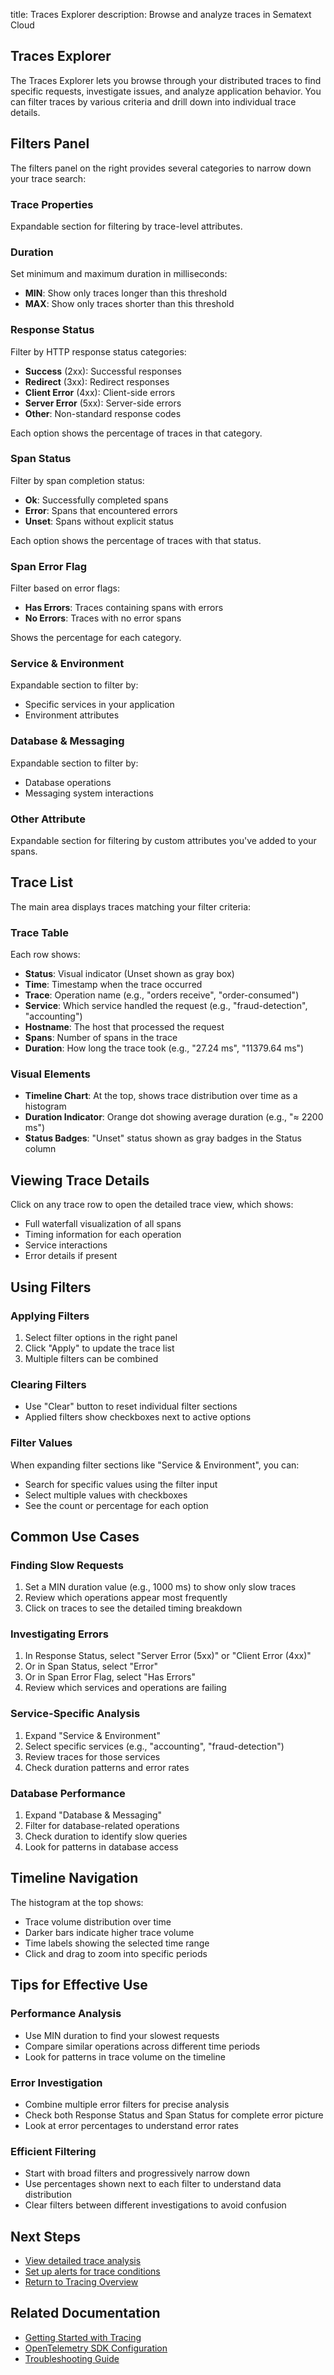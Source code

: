 title: Traces Explorer
description: Browse and analyze traces in Sematext Cloud

## Traces Explorer

The Traces Explorer lets you browse through your distributed traces to find specific requests, investigate issues, and analyze application behavior. You can filter traces by various criteria and drill down into individual trace details.

## Filters Panel

The filters panel on the right provides several categories to narrow down your trace search:

### Trace Properties
Expandable section for filtering by trace-level attributes.

### Duration
Set minimum and maximum duration in milliseconds:
- **MIN**: Show only traces longer than this threshold
- **MAX**: Show only traces shorter than this threshold

### Response Status
Filter by HTTP response status categories:
- **Success** (2xx): Successful responses
- **Redirect** (3xx): Redirect responses
- **Client Error** (4xx): Client-side errors
- **Server Error** (5xx): Server-side errors
- **Other**: Non-standard response codes

Each option shows the percentage of traces in that category.

### Span Status
Filter by span completion status:
- **Ok**: Successfully completed spans
- **Error**: Spans that encountered errors
- **Unset**: Spans without explicit status

Each option shows the percentage of traces with that status.

### Span Error Flag
Filter based on error flags:
- **Has Errors**: Traces containing spans with errors
- **No Errors**: Traces with no error spans

Shows the percentage for each category.

### Service & Environment
Expandable section to filter by:
- Specific services in your application
- Environment attributes

### Database & Messaging
Expandable section to filter by:
- Database operations
- Messaging system interactions

### Other Attribute
Expandable section for filtering by custom attributes you've added to your spans.

## Trace List

The main area displays traces matching your filter criteria:

### Trace Table
Each row shows:
- **Status**: Visual indicator (Unset shown as gray box)
- **Time**: Timestamp when the trace occurred
- **Trace**: Operation name (e.g., "orders receive", "order-consumed")
- **Service**: Which service handled the request (e.g., "fraud-detection", "accounting")
- **Hostname**: The host that processed the request
- **Spans**: Number of spans in the trace
- **Duration**: How long the trace took (e.g., "27.24 ms", "11379.64 ms")

### Visual Elements
- **Timeline Chart**: At the top, shows trace distribution over time as a histogram
- **Duration Indicator**: Orange dot showing average duration (e.g., "≈ 2200 ms")
- **Status Badges**: "Unset" status shown as gray badges in the Status column

## Viewing Trace Details

Click on any trace row to open the detailed trace view, which shows:
- Full waterfall visualization of all spans
- Timing information for each operation
- Service interactions
- Error details if present

## Using Filters

### Applying Filters
1. Select filter options in the right panel
2. Click "Apply" to update the trace list
3. Multiple filters can be combined

### Clearing Filters
- Use "Clear" button to reset individual filter sections
- Applied filters show checkboxes next to active options

### Filter Values
When expanding filter sections like "Service & Environment", you can:
- Search for specific values using the filter input
- Select multiple values with checkboxes
- See the count or percentage for each option

## Common Use Cases

### Finding Slow Requests
1. Set a MIN duration value (e.g., 1000 ms) to show only slow traces
2. Review which operations appear most frequently
3. Click on traces to see the detailed timing breakdown

### Investigating Errors
1. In Response Status, select "Server Error (5xx)" or "Client Error (4xx)"
2. Or in Span Status, select "Error"
3. Or in Span Error Flag, select "Has Errors"
4. Review which services and operations are failing

### Service-Specific Analysis
1. Expand "Service & Environment"
2. Select specific services (e.g., "accounting", "fraud-detection")
3. Review traces for those services
4. Check duration patterns and error rates

### Database Performance
1. Expand "Database & Messaging"
2. Filter for database-related operations
3. Check duration to identify slow queries
4. Look for patterns in database access

## Timeline Navigation

The histogram at the top shows:
- Trace volume distribution over time
- Darker bars indicate higher trace volume
- Time labels showing the selected time range
- Click and drag to zoom into specific periods

## Tips for Effective Use

### Performance Analysis
- Use MIN duration to find your slowest requests
- Compare similar operations across different time periods
- Look for patterns in trace volume on the timeline

### Error Investigation
- Combine multiple error filters for precise analysis
- Check both Response Status and Span Status for complete error picture
- Look at error percentages to understand error rates

### Efficient Filtering
- Start with broad filters and progressively narrow down
- Use percentages shown next to each filter to understand data distribution
- Clear filters between different investigations to avoid confusion

## Next Steps

- [View detailed trace analysis](/docs/tracing/reports/trace-details/)
- [Set up alerts for trace conditions](/docs/tracing/alerts/creating-alerts/)
- [Return to Tracing Overview](/docs/tracing/reports/overview/)

## Related Documentation

- [Getting Started with Tracing](/docs/tracing/getting-started/)
- [OpenTelemetry SDK Configuration](/docs/tracing/sdks/)
- [Troubleshooting Guide](/docs/tracing/troubleshooting/)